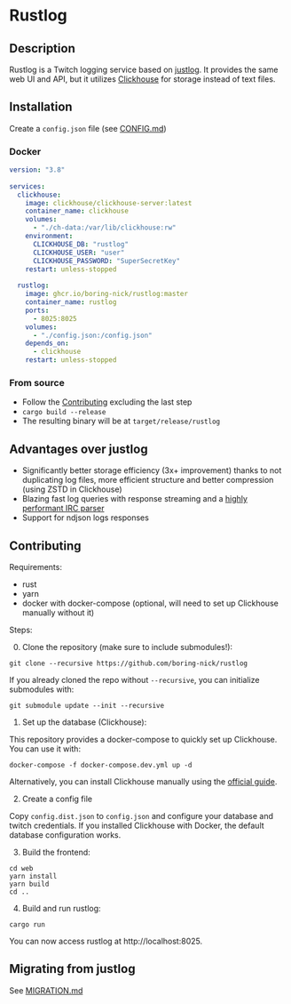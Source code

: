 # Rustlog

## Description
Rustlog is a Twitch logging service based on [justlog](https://github.com/gempir/justlog). It provides the same web UI and API, but it utilizes [Clickhouse](https://clickhouse.com) for storage instead of text files.


## Installation

Create a `config.json` file (see [CONFIG.md](./docs/CONFIG.md))

### Docker
```yaml
version: "3.8"
  
services:
  clickhouse:
    image: clickhouse/clickhouse-server:latest
    container_name: clickhouse
    volumes:
      - "./ch-data:/var/lib/clickhouse:rw"
    environment:
      CLICKHOUSE_DB: "rustlog"
      CLICKHOUSE_USER: "user"
      CLICKHOUSE_PASSWORD: "SuperSecretKey"
    restart: unless-stopped
        
  rustlog:
    image: ghcr.io/boring-nick/rustlog:master
    container_name: rustlog
    ports:
      - 8025:8025 
    volumes:
      - "./config.json:/config.json"
    depends_on: 
      - clickhouse
    restart: unless-stopped
```

### From source

- Follow the [Contributing](Contributing) excluding the last step
- `cargo build --release`
- The resulting binary will be at `target/release/rustlog`

## Advantages over justlog

- Significantly better storage efficiency (3x+ improvement) thanks to not duplicating log files, more efficient structure and better compression (using ZSTD in Clickhouse)
- Blazing fast log queries with response streaming and a [highly performant IRC parser](https://github.com/jprochazk/twitch-rs)
- Support for ndjson logs responses

## Contributing

Requirements:
- rust
- yarn
- docker with docker-compose (optional, will need to set up Clickhouse manually without it)

Steps:

0. Clone the repository (make sure to include submodules!):
```
git clone --recursive https://github.com/boring-nick/rustlog
```
If you already cloned the repo without `--recursive`, you can initialize submodules with:
```
git submodule update --init --recursive
```

1. Set up the database (Clickhouse):

This repository provides a docker-compose to quickly set up Clickhouse. You can use it with:
```
docker-compose -f docker-compose.dev.yml up -d
```
Alternatively, you can install Clickhouse manually using the [official guide](https://clickhouse.com/docs/en/install).

2. Create a config file

Copy `config.dist.json` to `config.json` and configure your database and twitch credentials. If you installed Clickhouse with Docker, the default database configuration works.

3. Build the frontend:
```
cd web
yarn install
yarn build
cd ..
```
4. Build and run rustlog:
```
cargo run
```

You can now access rustlog at http://localhost:8025.

## Migrating from justlog
See [MIGRATION.md](./docs/MIGRATION.md)
